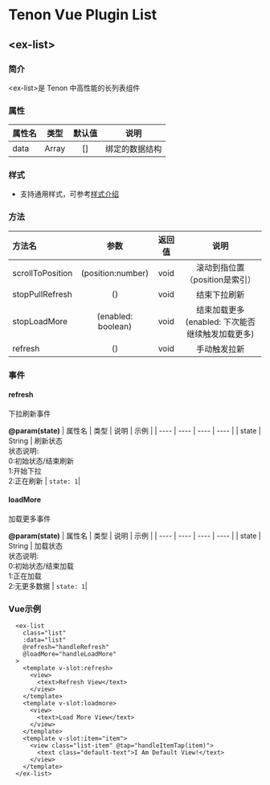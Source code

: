 # Tenon Vue Plugin List
## &lt;ex-list&gt;

### 简介
&lt;ex-list&gt;是 Tenon 中高性能的长列表组件

### 属性

| 属性名     |     类型 |   默认值   | 说明 |
| :-------- | :--------:| :------: | :-------:|
| data | Array | [] | 绑定的数据结构|

### 样式

- 支持通用样式，可参考[样式介绍](https://hummer.didi.cn/doc-tenon#/zh-CN/basic_style)

### 方法
| 方法名     |   参数  |   返回值   | 说明 |
| :-------- | :--------:| :------: | :-------:|
|scrollToPosition| (position:number) | void | 滚动到指位置（position是索引）|
|stopPullRefresh| () | void | 结束下拉刷新 |
|stopLoadMore| (enabled: boolean) | void | 结束加载更多(enabled: 下次能否继续触发加载更多) |
|refresh| () | void | 手动触发拉新 |


### 事件
#### refresh 
下拉刷新事件

**@param(state)**
| 属性名 | 类型 | 说明 | 示例 |
| ---- | ---- | ---- | ---- |
| state | String | 刷新状态<br>状态说明:<br>0:初始状态/结束刷新<br/>1:开始下拉<br/>2:正在刷新 | `state: 1`| 

#### loadMore 
加载更多事件

**@param(state)**
| 属性名 | 类型 | 说明 | 示例 |
| ---- | ---- | ---- | ---- |
| state | String | 加载状态<br>状态说明:<br>0:初始状态/结束加载<br/>1:正在加载<br/>2:无更多数据 | `state: 1`| 

### Vue示例
```
  <ex-list
    class="list"
    :data="list"
    @refresh="handleRefresh"
    @loadMore="handleLoadMore"
  >
    <template v-slot:refresh>
      <view>
        <text>Refresh View</text>
      </view>
    </template>
    <template v-slot:loadmore>
      <view>
        <text>Load More View</text>
      </view>
    </template>
    <template v-slot:item="item">
      <view class="list-item" @tap="handleItemTap(item)">
        <text class="default-text">I Am Default View!</text>
      </view>
    </template>
  </ex-list>
```

